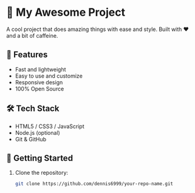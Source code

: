 # 🚀 My Awesome Project

A cool project that does amazing things with ease and style. Built with ❤️ and a bit of caffeine.

## 🌟 Features

- Fast and lightweight
- Easy to use and customize
- Responsive design
- 100% Open Source

## 🛠️ Tech Stack

- HTML5 / CSS3 / JavaScript
- Node.js (optional)
- Git & GitHub

## 🚀 Getting Started

1. Clone the repository:
   ```bash
   git clone https://github.com/dennis6999/your-repo-name.git

